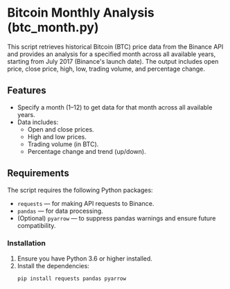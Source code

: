 # Bitcoin Monthly Analysis (btc_month.py)

This script retrieves historical Bitcoin (BTC) price data from the Binance API and provides an analysis for a specified month across all available years, starting from July 2017 (Binance's launch date). The output includes open price, close price, high, low, trading volume, and percentage change.

## Features
- Specify a month (1–12) to get data for that month across all available years.
- Data includes:
  - Open and close prices.
  - High and low prices.
  - Trading volume (in BTC).
  - Percentage change and trend (up/down).

## Requirements
The script requires the following Python packages:
- `requests` — for making API requests to Binance.
- `pandas` — for data processing.
- (Optional) `pyarrow` — to suppress pandas warnings and ensure future compatibility.

### Installation
1. Ensure you have Python 3.6 or higher installed.
2. Install the dependencies:
   ```bash
   pip install requests pandas pyarrow
